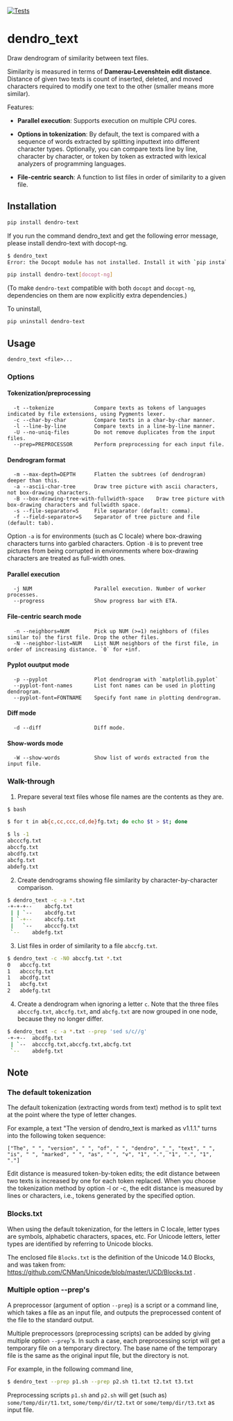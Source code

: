 [![Tests](https://github.com/tos-kamiya/dendro_text/actions/workflows/tests.yaml/badge.svg)](https://github.com/tos-kamiya/dendro_text/actions/workflows/tests.yaml)

dendro_text
===========

Draw dendrogram of similarity between text files.

Similarity is measured in terms of **Damerau-Levenshtein edit distance**.
Distance of given two texts is count of inserted, deleted, and moved characters required to modify one text to the other (smaller means more similar).

Features:

* **Parallel execution**: Supports execution on multiple CPU cores.

* **Options in tokenization**: By default, the text is compared with a sequence of words extracted by splitting inputtext into different character types. Optionally, you can compare texts line by line, character by character, or token by token as extracted with lexical analyzers of programming languages.

* **File-centric search**: A function to list files in order of similarity to a given file.

## Installation

```sh
pip install dendro-text
```

If you run the command dendro_text and get the following error message, please install dendro-text with docopt-ng.

```sh
$ dendro_text
Error: the Docopt module has not installed. Install it with `pip install docopt-ng`.
```

```sh
pip install dendro-text[docopt-ng]
```

(To make `dendro-text` compatible with both `docopt` and `docopt-ng`, dependencies on them are now explicitly extra dependencies.)

To uninstall,

```sh
pip uninstall dendro-text
```

## Usage

```
dendro_text <file>...
```

### Options

#### Tokenization/preprocessing

```
  -t --tokenize             Compare texts as tokens of languages indicated by file extensions, using Pygments lexer.
  -c --char-by-char         Compare texts in a char-by-char manner.
  -l --line-by-line         Compare texts in a line-by-line manner.
  -U --no-uniq-files        Do not remove duplicates from the input files.
  --prep=PREPROCESSOR       Perform preprocessing for each input file.
```

#### Dendrogram format

```
  -m --max-depth=DEPTH      Flatten the subtrees (of dendrogram) deeper than this.
  -a --ascii-char-tree      Draw tree picture with ascii characters, not box-drawing characters.
  -B --box-drawing-tree-with-fullwidth-space    Draw tree picture with box-drawing characters and fullwidth space.
  -s --file-separator=S     File separator (default: comma).
  -f --field-separator=S    Separator of tree picture and file (default: tab).
```

Option `-a` is for environments (such as C locale) where box-drawing characters turns into garbled characters.
Option `-B` is to prevent tree pictures from being corrupted in environments where box-drawing characters are treated as full-width ones.

#### Parallel execution

```
  -j NUM                    Parallel execution. Number of worker processes.
  --progress                Show progress bar with ETA.
```

#### File-centric search mode

```
  -n --neighbors=NUM        Pick up NUM (>=1) neighbors of (files similar to) the first file. Drop the other files.
  -N --neighbor-list=NUM    List NUM neighbors of the first file, in order of increasing distance. `0` for +inf.
```

#### Pyplot ouutput mode

```
  -p --pyplot               Plot dendrogram with `matplotlib.pyplot`
  --pyplot-font-names       List font names can be used in plotting dendrogram.
  --pyplot-font=FONTNAME    Specify font name in plotting dendrogram.
```

#### Diff mode

```
  -d --diff                 Diff mode.
```

#### Show-words mode

```
  -W --show-words           Show list of words extracted from the input file.
```

### Walk-through

1. Prepare several text files whose file names are the contents as they are.

```sh
$ bash

$ for t in ab{c,cc,ccc,cd,de}fg.txt; do echo $t > $t; done

$ ls -1
abcccfg.txt
abccfg.txt
abcdfg.txt
abcfg.txt
abdefg.txt
```

2. Create dendrograms showing file similarity by character-by-character comparison.

```sh
$ dendro_text -c -a *.txt
-+-+-+-- 	abcfg.txt
 | | `-- 	abcdfg.txt
 | `-+-- 	abccfg.txt
 |   `-- 	abcccfg.txt
 `-- 	abdefg.txt
````

3. List files in order of similarity to a file `abccfg.txt`.

```sh
$ dendro_text -c -N0 abccfg.txt *.txt
0	abccfg.txt
1	abcccfg.txt
1	abcdfg.txt
1	abcfg.txt
2	abdefg.txt
```

4. Create a dendrogram when ignoring a letter `c`. Note that the three files `abcccfg.txt`, `abccfg.txt`, and `abcfg.txt` are now grouped in one node, because they no longer differ.

```sh
$ dendro_text -c -a *.txt --prep 'sed s/c//g'
-+-+-- 	abcdfg.txt
 | `-- 	abcccfg.txt,abccfg.txt,abcfg.txt
 `-- 	abdefg.txt
```

## Note

### The default tokenization

The default tokenization (extracting words from text) method is to split text at the point where the type of letter changes.

For example, a text "The version of dendro_text is marked as v1.1.1." turns into the following token sequence:

```
["The", " ", "version", " ", "of", " ", "dendro", "_", "text", " ", 
"is", " ", "marked", " ", "as", " ", "v", "1", ".", "1", ".", "1", "."]
```

Edit distance is measured token-by-token edits; the edit distance between two texts is increased by one for each token replaced.
When you choose the tokenization method by option -l or -c, the edit distance is measured by lines or characters, i.e., tokens generated by the specified option.

### Blocks.txt

When using the default tokenization, for the letters in C locale, letter types are symbols, alphabetic characters, spaces, etc. For Unicode letters, letter types are identified by referring to Unicode blocks.

The enclosed file `Blocks.txt` is the definition of the Unicode 14.0 Blocks, and was taken from: <https://github.com/CNMan/Unicode/blob/master/UCD/Blocks.txt> .

### Multiple option --prep's

A preprocessor (argument of option `--prep`) is a script or a command line, which takes a file as an input file, and outputs the preprocessed content of the file to the standard output.

Multiple preprocessors (preprocessing scripts) can be added by giving multiple option `--prep`'s. In such a case, each preprocessing script will get a temporary file on a temporary directory.
The base name of the temporary file is the same as the original input file, but the directory is not. 

For example, in the following command line,

```sh
$ dendro_text --prep p1.sh --prep p2.sh t1.txt t2.txt t3.txt
```

Preprocessing scripts `p1.sh` and `p2.sh` will get (such as) `some/temp/dir/t1.txt`, `some/temp/dir/t2.txt` or `some/temp/dir/t3.txt` as input file.

